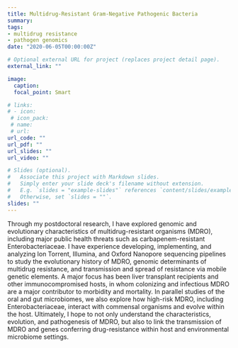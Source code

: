 ```yaml
---
title: Multidrug-Resistant Gram-Negative Pathogenic Bacteria
summary: 
tags:
- multidrug resistance
- pathogen genomics
date: "2020-06-05T00:00:00Z"

# Optional external URL for project (replaces project detail page).
external_link: ""

image:
  caption: 
  focal_point: Smart

# links:
# - icon: 
 # icon_pack: 
 # name: 
 # url: 
url_code: ""
url_pdf: ""
url_slides: ""
url_video: ""

# Slides (optional).
#   Associate this project with Markdown slides.
#   Simply enter your slide deck's filename without extension.
#   E.g. `slides = "example-slides"` references `content/slides/example-slides.md`.
#   Otherwise, set `slides = ""`.
slides: ""
---
```


Through my postdoctoral research, I have explored genomic and evolutionary characteristics of multidrug-resistant organisms (MDRO), including major public health threats such as carbapenem-resistant Enterobacteriaceae. I have experience developing, implementing, and analyzing Ion Torrent, Illumina, and Oxford Nanopore sequencing pipelines to study the evolutionary history of MDRO, genomic determinants of multidrug resistance, and transmission and spread of resistance via mobile genetic elements. A major focus has been liver transplant recipients and other immunocompromised hosts, in whom colonizing and infectious MDRO are a major contributor to morbidity and mortality. In parallel studies of the oral and gut microbiomes, we also explore how high-risk MDRO, including Enterobacteriaceae, interact with commensal organisms and evolve within the host. Ultimately, I hope to not only understand the characteristics, evolution, and pathogenesis of MDRO, but also to link the transmission of MDRO and genes conferring drug-resistance within host and environmental microbiome settings. 